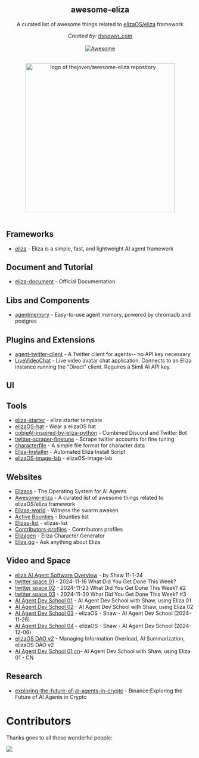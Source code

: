 <h2 align='center'>awesome-eliza</h2>

<p align='center'>
A curated list of awesome things related to <a href='https://github.com/elizaOS/eliza' target="_blank">elizaOS/eliza</a> framework
<br>

<p align='center'>
<i>Created by: <a href='https://x.com/thejoven_com' target="_blank">thejoven_com</a></i>
<br><br>

<a href='https://github.com/thejoven/awesome-eliza/' target="_blank">
<img src='https://cdn.rawgit.com/sindresorhus/awesome/d7305f38d29fed78fa85652e3a63e154dd8e8829/media/badge.svg' alt='Awesome'>
</a>
</p>
<p align="center">
  <br>
  <img width="400" src="https://raw.githubusercontent.com/thejoven/awesome-eliza/refs/heads/main/assets/eliza-logo.jpg" alt="logo of thejoven/awesome-eliza repository">
  <br>
  <br>
</p>

## Frameworks
- [eliza](https://github.com/elizaOS/eliza) - Eliza is a simple, fast, and lightweight AI agent framework

## Document and Tutorial
- [eliza-document](https://elizaOS.github.io/eliza/docs/intro) - Official Documentation

## Libs and Components
- [agentmemory](https://github.com/elizaOS/agentmemory) - Easy-to-use agent memory, powered by chromadb and postgres

## Plugins and Extensions
- [agent-twitter-client](https://github.com/elizaOS/agent-twitter-client) - A Twitter client for agents-- no API key necessary
- [LiveVideoChat](https://github.com/elizaOS/LiveVideoChat) - Live video avatar chat application. Connects to an Eliza instance running the "Direct" client. Requires a Simli AI API key.

## UI

## Tools
- [eliza-starter](https://github.com/elizaOS/eliza-starter) - eliza starter template
- [elizaOS-hat](https://rubyfields.github.io/elizaOS-hat/) - Wear a elizaOS hat
- [cobieAI-inspired-by-eliza-python](https://github.com/pzeasy/CobieAI-inspired-by-eliza-python) - Combined Discord and Twitter Bot
- [twitter-scraper-finetune](https://github.com/elizaOS/twitter-scraper-finetune) - Scrape twitter accounts for fine tuning
- [characterfile](https://github.com/elizaOS/characterfile) - A simple file format for character data
- [Eliza-Installer](https://github.com/HowieDuhzit/Eliza-Installer) - Automated Eliza Install Script
- [elizaOS-image-lab](https://rubyfields.github.io/elizaOS-image-lab/) - elizaOS-image-lab
  
## Websites
- [Elizaos](https://elizaos.ai) - The Operating System for AI Agents
- [Awesome-eliza](https://awesome.eliza.fyi) - A curated list of awesome things related to elizaOS/eliza framework
- [Elizas-world](https://github.com/elizaOS/elizas-world) - Witness the swarm awaken
- [Active Bounties](https://elizaOS.github.io/website) - Bounties list
- [Elizas-list](https://github.com/elizaOS/elizas-list) - elizas-list
- [Contributors-profiles](https://elizaOS.github.io/profiles/) - Contributors profiles
- [Elizagen](https://elizagen.howieduhzit.best/) - Eliza Character Generator
- [Eliza.gg](https://eliza.gg/) - Ask anything about Eliza

## Video and Space
- [eliza AI Agent Software Overview](https://www.youtube.com/watch?v=xmlsILjX23s) -  by Shaw 11-1-24
- [twitter space 01](https://x.com/elizaOSdao/status/1857495347179688235) - 2024-11-16 What Did You Get Done This Week?
- [twitter space 02](https://x.com/elizaOSdao/status/1860092467997212710) - 2024-11-23 What Did You Get Done This Week? #2
- [twitter space 03](https://x.com/elizaOSdao/status/1862609655509176778) - 2024-11-30 What Did You Get Done This Week? #3
- [AI Agent Dev School 01](https://www.youtube.com/watch?v=ArptLpQiKfI) - AI Agent Dev School with Shaw, using Eliza 01
- [AI Agent Dev School 02](https://www.youtube.com/watch?v=AC3h_KzLARo) - AI Agent Dev School with Shaw, using Eliza 02
- [AI Agent Dev School 03](https://www.youtube.com/watch?v=X1aFEOaGcYE) - elizaOS - Shaw - AI Agent Dev School (2024-11-26)
- [AI Agent Dev School 04](https://www.youtube.com/watch?v=Y1DiqSVy4aU) - elizaOS - Shaw - AI Agent Dev School (2024-12-06)
- [elizaOS DAO v2](https://www.youtube.com/watch?v=-2PD3uk0Hz4) - Managing Information Overload, AI Summarization, elizaOS DAO v2
- [AI Agent Dev School 01 cn](https://www.youtube.com/watch?v=0CB_u6J9_Bo)- AI Agent Dev School with Shaw, using Eliza 01 - CN

## Research
- [exploring-the-future-of-ai-agents-in-crypto](https://www.binance.com/en/research/analysis/exploring-the-future-of-ai-agents-in-crypto) - Binance:Exploring the Future of AI Agents in Crypto

# Contributors

Thanks goes to all these wonderful people:

<a href="https://github.com/thejoven/awesome-eliza/graphs/contributors">
  <img src="https://contrib.rocks/image?repo=thejoven/awesome-eliza" />
</a>
